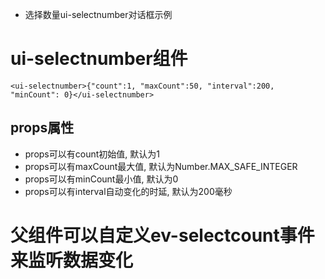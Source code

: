 - 选择数量ui-selectnumber对话框示例

# ui-selectnumber组件

```
<ui-selectnumber>{"count":1, "maxCount":50, "interval":200, "minCount": 0}</ui-selectnumber>
```

## props属性

- props可以有count初始值, 默认为1
- props可以有maxCount最大值, 默认为Number.MAX_SAFE_INTEGER
- props可以有minCount最小值, 默认为0
- props可以有interval自动变化的时延, 默认为200毫秒


# 父组件可以自定义ev-selectcount事件来监听数据变化